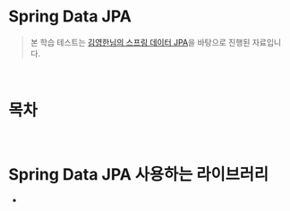 # Spring Data JPA 
> 본 학습 테스트는 [김영한님의 스프링 데이터 JPA]()을 바탕으로 진행된 자료입니다.

<br>

# 목차

<br>

# Spring Data JPA 사용하는 라이브러리
* 


